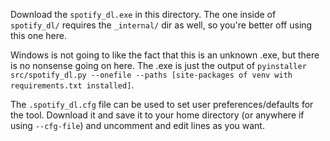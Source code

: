Download the `spotify_dl.exe` in this directory.  The one inside of `spotify_dl/` requires the `_internal/` dir as well, so you're better off using this one here.

Windows is not going to like the fact that this is an unknown .exe, but there is no nonsense going on here.  The .exe is just the output of `pyinstaller src/spotify_dl.py --onefile --paths [site-packages of venv with requirements.txt installed]`.

The `.spotify_dl.cfg` file can be used to set user preferences/defaults for the tool.  Download it and save it to your home directory (or anywhere if using `--cfg-file`) and uncomment and edit lines as you want.
